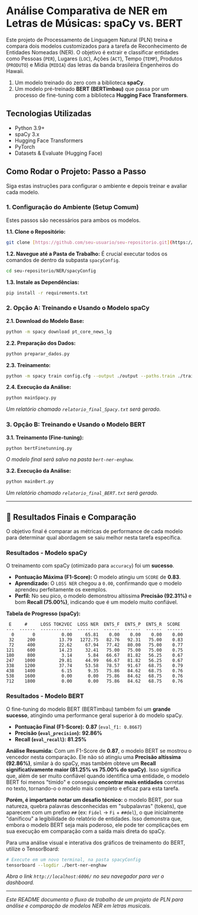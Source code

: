 # Análise Comparativa de NER em Letras de Músicas: spaCy vs. BERT

Este projeto de Processamento de Linguagem Natural (PLN) treina e compara dois modelos customizados para a tarefa de Reconhecimento de Entidades Nomeadas (NER). O objetivo é extrair e classificar entidades como Pessoas (`PER`), Lugares (`LOC`), Ações (`ACT`), Tempo (`TEMP`), Produtos (`PRODUTO`) e Mídia (`MIDIA`) das letras da banda brasileira Engenheiros do Hawaii.

1.  Um modelo treinado do zero com a biblioteca **spaCy**.
2.  Um modelo pré-treinado **BERT (BERTimbau)** que passa por um processo de fine-tuning com a biblioteca **Hugging Face Transformers**.

## Tecnologias Utilizadas
* Python 3.9+
* spaCy 3.x
* Hugging Face Transformers
* PyTorch
* Datasets & Evaluate (Hugging Face)

## Como Rodar o Projeto: Passo a Passo

Siga estas instruções para configurar o ambiente e depois treinar e avaliar cada modelo.

### 1. Configuração do Ambiente (Setup Comum)

Estes passos são necessários para ambos os modelos.

**1.1. Clone o Repositório:**
```bash
git clone [https://github.com/seu-usuario/seu-repositorio.git](https://github.com/seu-usuario/seu-repositorio.git)
```

**1.2. Navegue até a Pasta de Trabalho:**
É crucial executar todos os comandos de dentro da subpasta `spacyConfig`.
```bash
cd seu-repositorio/NER/spacyConfig
```

**1.3. Instale as Dependências:**
```bash
pip install -r requirements.txt
```

### 2. Opção A: Treinando e Usando o Modelo spaCy

**2.1. Download do Modelo Base:**
```bash
python -m spacy download pt_core_news_lg
```

**2.2. Preparação dos Dados:**
```bash
python preparar_dados.py
```

**2.3. Treinamento:**
```bash
python -m spacy train config.cfg --output ./output --paths.train ./train.spacy --paths.dev ./dev.spacy
```

**2.4. Execução da Análise:**
```bash
python mainSpacy.py
```
*Um relatório chamado `relatorio_final_Spacy.txt` será gerado.*

### 3. Opção B: Treinando e Usando o Modelo BERT

**3.1. Treinamento (Fine-tuning):**
```bash
python bertFinetunning.py
```
*O modelo final será salvo na pasta `bert-ner-enghaw`.*

**3.2. Execução da Análise:**
```bash
python mainBert.py
```
*Um relatório chamado `relatorio_final_BERT.txt` será gerado.*

---

## 🏁 Resultados Finais e Comparação

O objetivo final é comparar as métricas de performance de cada modelo para determinar qual abordagem se saiu melhor nesta tarefa específica.

### Resultados - Modelo spaCy

O treinamento com spaCy (otimizado para `accuracy`) foi um **sucesso**.

* **Pontuação Máxima (F1-Score):** O modelo atingiu um `SCORE` de **0.83**.
* **Aprendizado:** O `LOSS NER` chegou a `0.00`, confirmando que o modelo aprendeu perfeitamente os exemplos.
* **Perfil:** No seu pico, o modelo demonstrou altíssima **Precisão (92.31%)** e bom **Recall (75.00%)**, indicando que é um modelo muito confiável.

**Tabela de Progresso (spaCy):**
```
 E     #     LOSS TOK2VEC  LOSS NER  ENTS_F  ENTS_P  ENTS_R  SCORE
---  ------  ------------  --------  ------  ------  ------  ------
  0       0          0.00     65.81    0.00    0.00    0.00    0.00
 32     200         13.79   1272.75   82.76   92.31   75.00    0.83
 72     400         22.62     67.94   77.42   80.00   75.00    0.77
121     600         14.23     32.41   75.00   75.00   75.00    0.75
180     800          3.14      5.84   66.67   81.82   56.25    0.67
247    1000         29.81     44.99   66.67   81.82   56.25    0.67
338    1200         37.74     53.58   78.57   91.67   68.75    0.79
438    1400          6.15      9.35   75.86   84.62   68.75    0.76
538    1600          0.00      0.00   75.86   84.62   68.75    0.76
712    1800          0.00      0.00   75.86   84.62   68.75    0.76
```

### Resultados - Modelo BERT

O fine-tuning do modelo BERT (BERTimbau) também foi um **grande sucesso**, atingindo uma performance geral superior à do modelo spaCy.

* **Pontuação Final (F1-Score):** **0.87** (`eval_f1: 0.8667`)
* **Precisão (`eval_precision`):** **92.86%**
* **Recall (`eval_recall`):** **81.25%**

**Análise Resumida:**
Com um F1-Score de **0.87**, o modelo BERT se mostrou o vencedor nesta comparação. Ele não só atingiu uma **Precisão altíssima (92.86%)**, similar à do spaCy, mas também obteve um **Recall significativamente maior (81.25% vs 75.00% do spaCy)**. Isso significa que, além de ser muito confiável quando identifica uma entidade, o modelo BERT foi menos "tímido" e conseguiu **encontrar mais entidades** corretas no texto, tornando-o o modelo mais completo e eficaz para esta tarefa.

**Porém, é importante notar um desafio técnico:** o modelo BERT, por sua natureza, quebra palavras desconhecidas em "subpalavras" (tokens), que aparecem com um prefixo `##` (ex: `Fidel` -> `Fi` + `##del`), o que inicialmente "danificou" a legibilidade do relatório de entidades. Isso demonstra que, embora o modelo BERT seja mais poderoso, ele pode ter complicações em sua execução em comparação com a saída mais direta do spaCy.

Para uma análise visual e interativa dos gráficos de treinamento do BERT, utilize o TensorBoard:
```bash
# Execute em um novo terminal, na pasta spacyConfig
tensorboard --logdir ./bert-ner-enghaw
```
*Abra o link `http://localhost:6006/` no seu navegador para ver o dashboard.*

---
_Este README documenta o fluxo de trabalho de um projeto de PLN para análise e comparação de modelos NER em letras musicais._
